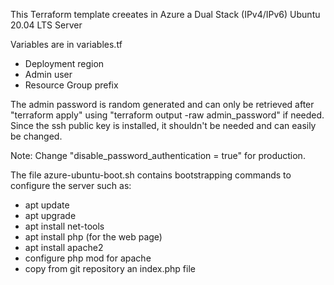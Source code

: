 This Terraform template creeates in Azure a Dual Stack (IPv4/IPv6) Ubuntu 20.04 LTS Server

Variables are in variables.tf
- Deployment region
- Admin user
- Resource Group prefix

The admin password is random generated and can only be retrieved after "terraform apply" using "terraform output -raw admin_password" if needed. Since the ssh public key is installed, it shouldn't be needed and can easily be changed.

Note: Change "disable_password_authentication     = true" for production.

The file azure-ubuntu-boot.sh contains bootstrapping commands to configure the server such as:
- apt update
- apt upgrade
- apt install net-tools
- apt install php (for the web page)
- apt install apache2
- configure php mod for apache
- copy from git repository an index.php file

